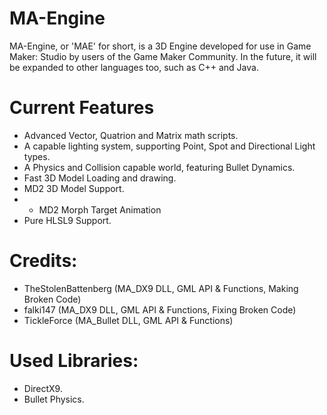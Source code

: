 # MA-Engine
MA-Engine, or 'MAE' for short, is a 3D Engine developed for use in Game Maker: Studio by users of the Game Maker Community. In the future, it will be expanded to other languages too, such as C++ and Java.

# Current Features
- Advanced Vector, Quatrion and Matrix math scripts.
- A capable lighting system, supporting Point, Spot and Directional Light types.
- A Physics and Collision capable world, featuring Bullet Dynamics.
- Fast 3D Model Loading and drawing.
- MD2 3D Model Support.
-   + MD2 Morph Target Animation
- Pure HLSL9 Support.

# Credits:
- TheStolenBattenberg (MA_DX9 DLL, GML API & Functions, Making Broken Code)
- falki147 (MA_DX9 DLL, GML API & Functions, Fixing Broken Code)
- TickleForce (MA_Bullet DLL, GML API & Functions)

# Used Libraries:
- DirectX9.
- Bullet Physics.
